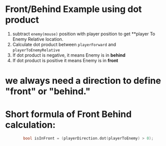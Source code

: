 # Front/Behind Example using dot product

1. subtract `enemy(mouse)` position with player position to get **player To Enemy Relative location.
2. Calculate dot product between `playerForward` and `playerToEnemyRelative`
3. If dot product is negative, it means Enemy is in **behind** 
4. If dot product is positive it means Enemy is in **front**

# we always need a direction to define "front" or "behind."

# Short formula of Front Behind calculation: 
```c++
        bool isInFront = (playerDirection.dot(playerToEnemy) > 0);
```